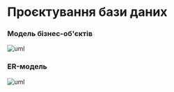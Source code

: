 # Проєктування бази даних


### Модель бізнес-об'єктів

![uml](http://www.plantuml.com/plantuml/proxy?cache=no&src=https://raw.githubusercontent.com/drewg3r/boar/fix-er-model/src/uml/ER/be-model.puml)

### ER-модель

![uml](http://www.plantuml.com/plantuml/proxy?cache=no&src=https://raw.githubusercontent.com/drewg3r/boar/fix-er-model/src/uml/ER/er-model.puml)
